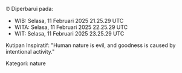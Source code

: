 ⏰ Diperbarui pada:
- WIB: Selasa, 11 Februari 2025 21.25.29 UTC
- WITA: Selasa, 11 Februari 2025 22.25.29 UTC
- WIT: Selasa, 11 Februari 2025 23.25.29 UTC

Kutipan Inspiratif:
"Human nature is evil, and goodness is caused by intentional activity."


Kategori: nature

